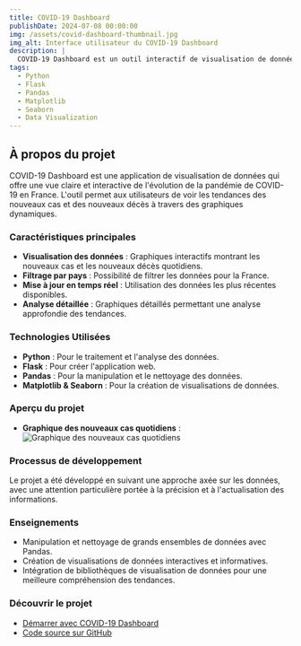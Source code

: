 ```yaml
---
title: COVID-19 Dashboard
publishDate: 2024-07-08 00:00:00
img: /assets/covid-dashboard-thumbnail.jpg
img_alt: Interface utilisateur du COVID-19 Dashboard
description: |
  COVID-19 Dashboard est un outil interactif de visualisation de données qui permet aux utilisateurs de suivre l'évolution des cas et des décès de COVID-19 en France. Ce projet utilise des technologies modernes pour offrir une expérience utilisateur fluide et informative.
tags:
  - Python
  - Flask
  - Pandas
  - Matplotlib
  - Seaborn
  - Data Visualization
---
```


## À propos du projet

COVID-19 Dashboard est une application de visualisation de données qui offre une vue claire et interactive de l'évolution de la pandémie de COVID-19 en France. L'outil permet aux utilisateurs de voir les tendances des nouveaux cas et des nouveaux décès à travers des graphiques dynamiques.

### Caractéristiques principales

- **Visualisation des données** : Graphiques interactifs montrant les nouveaux cas et les nouveaux décès quotidiens.
- **Filtrage par pays** : Possibilité de filtrer les données pour la France.
- **Mise à jour en temps réel** : Utilisation des données les plus récentes disponibles.
- **Analyse détaillée** : Graphiques détaillés permettant une analyse approfondie des tendances.

### Technologies Utilisées

- **Python** : Pour le traitement et l'analyse des données.
- **Flask** : Pour créer l'application web.
- **Pandas** : Pour la manipulation et le nettoyage des données.
- **Matplotlib & Seaborn** : Pour la création de visualisations de données.

### Aperçu du projet

- **Graphique des nouveaux cas quotidiens** :
  ![Graphique des nouveaux cas quotidiens](/assets/covid-dashboard-new-cases.jpg)

### Processus de développement

Le projet a été développé en suivant une approche axée sur les données, avec une attention particulière portée à la précision et à l'actualisation des informations.

### Enseignements

- Manipulation et nettoyage de grands ensembles de données avec Pandas.
- Création de visualisations de données interactives et informatives.
- Intégration de bibliothèques de visualisation de données pour une meilleure compréhension des tendances.

### Découvrir le projet

- [Démarrer avec COVID-19 Dashboard](https://example.com/covid-dashboard)
- [Code source sur GitHub](https://github.com/mathieu-soussignan/covid-dashboard)
